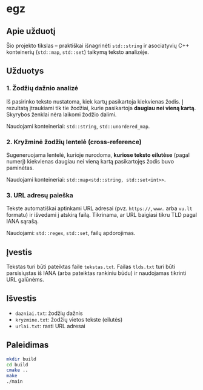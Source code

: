  # egz

## Apie užduotį

Šio projekto tikslas – praktiškai išnagrinėti `std::string` ir asociatyvių C++ konteinerių (`std::map`, `std::set`) taikymą teksto analizėje.

##  Užduotys

### 1. Žodžių dažnio analizė
Iš pasirinko teksto nustatoma, kiek kartų pasikartoja kiekvienas žodis. Į rezultatą įtraukiami tik tie žodžiai, kurie pasikartoja **daugiau nei vieną kartą**. Skyrybos ženklai nėra laikomi žodžio dalimi.

 Naudojami konteineriai: `std::string`, `std::unordered_map`.

### 2. Kryžminė žodžių lentelė (cross-reference)
Sugeneruojama lentelė, kurioje nurodoma, **kuriose teksto eilutėse** (pagal numerį) kiekvienas daugiau nei vieną kartą pasikartojęs žodis buvo paminėtas.

 Naudojami konteineriai: `std::map<std::string, std::set<int>>`.

### 3. URL adresų paieška
Tekste automatiškai aptinkami URL adresai (pvz. `https://`, `www.` arba `vu.lt` formatu) ir išvedami į atskirą failą. Tikrinama, ar URL baigiasi tikru TLD pagal IANA sąrašą.

 Naudojami: `std::regex`, `std::set`, failų apdorojimas.

##  Įvestis
Tekstas turi būti pateiktas faile `tekstas.txt`. Failas `tlds.txt` turi būti parsisiųstas iš IANA (arba pateiktas rankiniu būdu) ir naudojamas tikrinti URL galūnėms.

##  Išvestis
- `dazniai.txt`: žodžių dažnis
- `kryzmine.txt`: žodžių vietos tekste (eilutės)
- `urlai.txt`: rasti URL adresai

##  Paleidimas
```bash
mkdir build
cd build
cmake ..
make
./main

